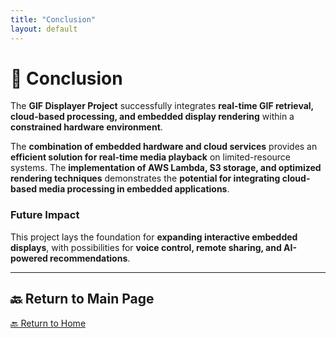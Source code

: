 ```yaml
---
title: "Conclusion"
layout: default
---
```


# 📢 Conclusion  

The **GIF Displayer Project** successfully integrates **real-time GIF retrieval, cloud-based processing, and embedded display rendering** within a **constrained hardware environment**. 

The **combination of embedded hardware and cloud services** provides an **efficient solution for real-time media playback** on limited-resource systems. The **implementation of AWS Lambda, S3 storage, and optimized rendering techniques** demonstrates the **potential for integrating cloud-based media processing in embedded applications**.

### **Future Impact**
This project lays the foundation for **expanding interactive embedded displays**, with possibilities for **voice control, remote sharing, and AI-powered recommendations**.

---

## 🔙 Return to Main Page  
[🔙 Return to Home](index.md)
